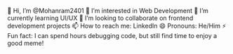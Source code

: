👋 Hi, I’m @Mohanram2401
👀 I’m interested in Web Development
🌱 I’m currently learning UI/UX
💞️ I’m looking to collaborate on frontend development projects
📫 How to reach me: LinkedIn
😄 Pronouns: He/Him
⚡ Fun fact: I can spend hours debugging code, but still find time to enjoy a good meme!

<!---
Mohanram2401/Mohanram2401 is a ✨ special ✨ repository because its `README.md` (this file) appears on your GitHub profile.
You can click the Preview link to take a look at your changes.
--->
